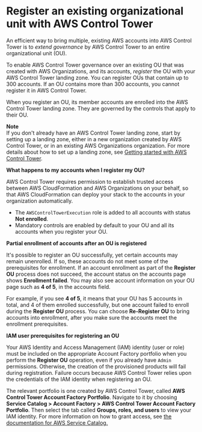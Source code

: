 # Register an existing organizational unit with AWS Control Tower<a name="importing-existing"></a>

An efficient way to bring multiple, existing AWS accounts into AWS Control Tower is to *extend governance* by AWS Control Tower to an entire organizational unit \(OU\)\.

To enable AWS Control Tower governance over an existing OU that was created with AWS Organizations, and its accounts, *register* the OU with your AWS Control Tower landing zone\. You can register OUs that contain up to 300 accounts\. If an OU contains more than 300 accounts, you cannot register it in AWS Control Tower\.

When you register an OU, its member accounts are enrolled into the AWS Control Tower landing zone\. They are governed by the controls that apply to their OU\.

**Note**  
If you don't already have an AWS Control Tower landing zone, start by setting up a landing zone, either in a new organization created by AWS Control Tower, or in an existing AWS Organizations organization\. For more details about how to set up a landing zone, see [Getting started with AWS Control Tower](getting-started-with-control-tower.md)\.

**What happens to my accounts when I register my OU?**

AWS Control Tower requires permission to establish trusted access between AWS CloudFormation and AWS Organizations on your behalf, so that AWS CloudFormation can deploy your stack to the accounts in your organization automatically\.
+ The `AWSControlTowerExecution` role is added to all accounts with status **Not enrolled**\.
+ Mandatory controls are enabled by default to your OU and all its accounts when you register your OU\.

**Partial enrollment of accounts after an OU is registered**

It's possible to register an OU successfully, yet certain accounts may remain unenrolled\. If so, these accounts do not meet some of the prerequisites for enrollment\. If an account enrollment as part of the **Register OU** process does not succeed, the account status on the accounts page shows **Enrollment failed**\. You may also see account information on your OU page such as **4 of 5**, in the accounts field\.

For example, if you see **4 of 5**, it means that your OU has 5 accounts in total, and 4 of them enrolled successfully, but one account failed to enroll during the **Register OU** process\. You can choose **Re\-Register OU** to bring accounts into enrollment, after you make sure the accounts meet the enrollment prerequisites\.

**IAM user prerequisites for registering an OU**

Your AWS Identity and Access Management \(IAM\) identity \(user or role\) must be included on the appropriate Account Factory portfolio when you perform the **Register OU** operation, even if you already have `Admin` permissions\. Otherwise, the creation of the provisioned products will fail during registration\. Failure occurs because AWS Control Tower relies upon the credentials of the IAM identity when registering an OU\.

The relevant portfolio is one created by AWS Control Tower, called **AWS Control Tower Account Factory Portfolio**\. Navigate to it by choosing **Service Catalog > Account Factory > AWS Control Tower Account Factory Portfolio**\. Then select the tab called **Groups, roles, and users** to view your IAM identity\. For more information on how to grant access, see [the documentation for AWS Service Catalog\.](https://docs.aws.amazon.com/servicecatalog/latest/adminguide/catalogs_portfolios_users.html)